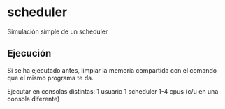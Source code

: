 scheduler
=========

Simulación simple de un scheduler


Ejecución
---------

Si se ha ejecutado antes, limpiar la memoria compartida con el comando que el mismo programa te da.

Ejecutar en consolas distintas:
1 usuario
1 scheduler
1-4 cpus (c/u en una consola diferente)
